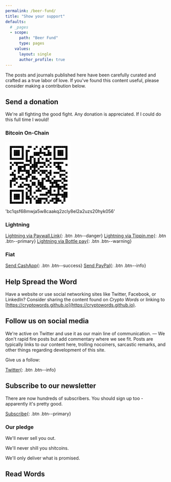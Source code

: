 ```yaml
---
permalink: /beer-fund/
title: "Show your support"
defaults:
  # _pages
  - scope:
      path: "Beer Fund"
      type: pages
    values:
      layout: single
      author_profile: true
---
```


The posts and journals published here have been carefully curated and crafted as a true labor of love. If you've found this content useful, please consider making a contribution below.

## Send a donation
We're all fighting the good fight. Any donation is appreciated. If I could do this full time I would!

### Bitcoin On-Chain
![Bitcoin donation](/assets/images/donation-qr.png)
'bc1qsf68mwja5w8caakq2zcly8el2a2uzs20hyk056'

### Lightning

[<i class="fas fa-bolt"></i> Lightning via Paywall.Link](https://paywall.link/to/thanks){: .btn .btn--danger} [<i class="fas fa-bolt"></i> Lightning via Tippin.me](https://tippin.me/@_joerodgers){: .btn .btn--primary} [<i class="fas fa-bolt"></i> Lightning via Bottle pay](https://pay.bottle.li/send/social/twitter/_joerodgers){: .btn .btn--warning}

### Fiat

[<i class="fas fa-money-check-alt"></i> Send CashApp](https://cash.app/$joerodgers76){: .btn .btn--success} [<i class="fab fa-paypal"></i> Send PayPal](https://www.paypal.me/bucwolfser){: .btn .btn--info}


## Help Spread the Word

Have a website or use social networking sites like Twitter, Facebook, or LinkedIn? Consider sharing the content found on *Crypto Words* or linking to [https://cryptowords.github.io](https://cryptowords.github.io).

## Follow us on social media

We're active on Twitter and use it as our main line of communication. — We don't rapid fire posts but add commentary where we see fit. Posts are typically links to our content here, trolling nocoiners, sarcastic remarks, and other things regarding development of this site.

Give us a follow:

[<i class="fab fa-twitter"></i> Twitter](https://twitter.com/_cryptowords){: .btn .btn--info}

## Subscribe to our newsletter

There are now hundreds of subscribers. You should sign up too - apparently it's pretty good.

[Subscribe](https://mailchi.mp/2731ce628dba/cryptowordsnewsletter){: .btn .btn--primary}

### Our pledge

<i class="fas fa-check-square"></i> We'll never sell you out.

<i class="fas fa-check-square"></i> We'll never shill you shitcoins.

<i class="fas fa-check-square"></i> We'll only deliver what is promised.

## Read Words
